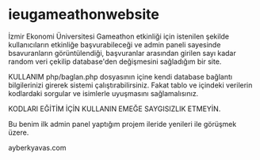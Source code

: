 # ieugameathonwebsite
İzmir Ekonomi Üniversitesi Gameathon etkinliği için istenilen şekilde kullanıcıların etkinliğe başvurabileceği ve admin paneli sayesinde bsavuranların görüntülendiği, başvuranlar arasından girilen sayı kadar random veri çekilip database'den değişmesini sağladığım bir site.

KULLANIM
php/baglan.php dosyasının içine kendi database bağlantı bilgilerinizi girerek sistemi çalıştırabilirsiniz. Fakat tablo ve içindeki verilerin kodlardaki sorgular ve isimlerle uyuşmasını sağlamalısınız.

KODLARI EĞİTİM İÇİN KULLANIN EMEĞE SAYGISIZLIK ETMEYİN.

Bu benim ilk admin panel yaptığım projem ileride yenileri ile görüşmek üzere.

ayberkyavas.com
